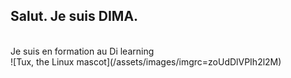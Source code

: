 ## Salut. Je suis  DIMA.
<br>
Je suis en formation  au Di learning
<br>
![Tux, the Linux mascot](/assets/images/imgrc=zoUdDlVPIh2l2M)
